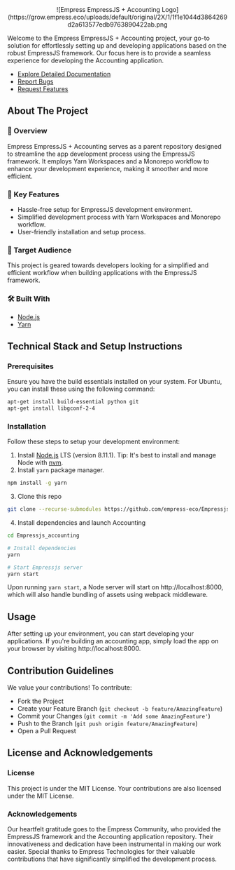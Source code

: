 <div align="center">
  ![Empress EmpressJS + Accounting Logo](https://grow.empress.eco/uploads/default/original/2X/1/1f1e1044d3864269d2a613577edb9763890422ab.png
</div>

Welcome to the Empress EmpressJS + Accounting project, your go-to solution for effortlessly setting up and developing applications based on the robust EmpressJS framework. Our focus here is to provide a seamless experience for developing the Accounting application.

- [Explore Detailed Documentation](https://grow.empress.eco/)
- [Report Bugs](https://github.com/empress-eco/Empressjs_accounting/issues)
- [Request Features](https://github.com/empress-eco/Empressjs_accounting/issues/new)

## About The Project

### 📖 Overview
Empress EmpressJS + Accounting serves as a parent repository designed to streamline the app development process using the EmpressJS framework. It employs Yarn Workspaces and a Monorepo workflow to enhance your development experience, making it smoother and more efficient.

### 🌟 Key Features
- Hassle-free setup for EmpressJS development environment.
- Simplified development process with Yarn Workspaces and Monorepo workflow.
- User-friendly installation and setup process.

### 🎯 Target Audience
This project is geared towards developers looking for a simplified and efficient workflow when building applications with the EmpressJS framework.

### 🛠 Built With
- [Node.js](https://nodejs.org/)
- [Yarn](https://yarnpkg.com/)

## Technical Stack and Setup Instructions

### Prerequisites
Ensure you have the build essentials installed on your system. For Ubuntu, you can install these using the following command:

```bash
apt-get install build-essential python git
apt-get install libgconf-2-4
```

### Installation
Follow these steps to setup your development environment:

1. Install [Node.js](https://nodejs.org/en/) LTS (version 8.11.1). Tip: It's best to install and manage Node with [nvm](https://github.com/creationix/nvm).
2. Install `yarn` package manager.

```bash
npm install -g yarn
```
3. Clone this repo

```bash
git clone --recurse-submodules https://github.com/empress-eco/Empressjs_accounting.git
```
4. Install dependencies and launch Accounting

```bash
cd Empressjs_accounting

# Install dependencies
yarn

# Start Empressjs server
yarn start
```

Upon running `yarn start`, a Node server will start on http://localhost:8000, which will also handle bundling of assets using webpack middleware.

## Usage
After setting up your environment, you can start developing your applications. If you're building an accounting app, simply load the app on your browser by visiting http://localhost:8000.

## Contribution Guidelines
We value your contributions! To contribute:

- Fork the Project
- Create your Feature Branch (`git checkout -b feature/AmazingFeature`)
- Commit your Changes (`git commit -m 'Add some AmazingFeature'`)
- Push to the Branch (`git push origin feature/AmazingFeature`)
- Open a Pull Request

## License and Acknowledgements

### License
This project is under the MIT License. Your contributions are also licensed under the MIT License.

### Acknowledgements
Our heartfelt gratitude goes to the Empress Community, who provided the EmpressJS framework and the Accounting application repository. Their innovativeness and dedication have been instrumental in making our work easier. Special thanks to Empress Technologies for their valuable contributions that have significantly simplified the development process.